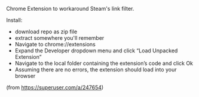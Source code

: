 Chrome Extension to workaround Steam's link filter.

Install:

* download repo as zip file
* extract somewhere you'll remember
* Navigate to chrome://extensions
* Expand the Developer dropdown menu and click “Load Unpacked Extension”
* Navigate to the local folder containing the extension’s code and click Ok
* Assuming there are no errors, the extension should load into your browser

(from https://superuser.com/a/247654)
